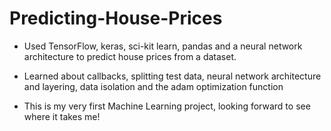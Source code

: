 # Predicting-House-Prices

* Used TensorFlow, keras, sci-kit learn, pandas and a neural network architecture to predict house prices from a dataset.

* Learned about callbacks, splitting test data, neural network architecture and layering, data isolation and the adam optimization function

* This is my very first Machine Learning project, looking forward to see where it takes me!
